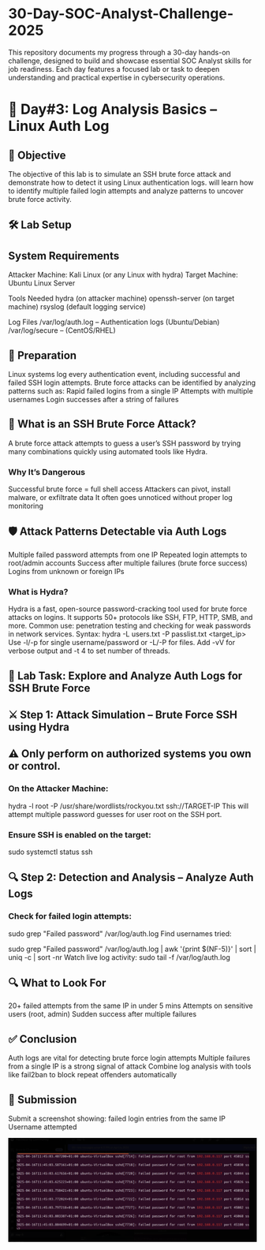 # 30-Day-SOC-Analyst-Challenge-2025
This repository documents my progress through a 30-day hands-on challenge, designed to build and showcase essential SOC Analyst skills for job readiness. Each day features a focused lab or task to deepen understanding and practical expertise in cybersecurity operations.

# 🚀 Day#3: Log Analysis Basics – Linux Auth Log



## 🎯 Objective

The objective of this lab is to simulate an SSH brute force attack and demonstrate how to detect it using Linux authentication logs. will learn how to identify multiple failed login attempts and analyze patterns to uncover brute force activity.

## 🛠️ Lab Setup

## System Requirements

Attacker Machine: Kali Linux (or any Linux with hydra)
Target Machine: Ubuntu Linux Server

Tools Needed
hydra (on attacker machine)
openssh-server (on target machine)
rsyslog (default logging service)

Log Files
/var/log/auth.log – Authentication logs (Ubuntu/Debian)
/var/log/secure – (CentOS/RHEL)

## 📘 Preparation
Linux systems log every authentication event, including successful and failed SSH login attempts. Brute force attacks can be identified by analyzing patterns such as:
Rapid failed logins from a single IP
Attempts with multiple usernames
Login successes after a string of failures


## 🧠 What is an SSH Brute Force Attack?
A brute force attack attempts to guess a user’s SSH password by trying many combinations quickly using automated tools like Hydra.

### Why It’s Dangerous
Successful brute force = full shell access
Attackers can pivot, install malware, or exfiltrate data
It often goes unnoticed without proper log monitoring

## 🛡️ Attack Patterns Detectable via Auth Logs
Multiple failed password attempts from one IP
Repeated login attempts to root/admin accounts
Success after multiple failures (brute force success)
Logins from unknown or foreign IPs

### What is Hydra?
Hydra is a fast, open-source password-cracking tool used for brute force attacks on logins.
It supports 50+ protocols like SSH, FTP, HTTP, SMB, and more.
Common use: penetration testing and checking for weak passwords in network services.
Syntax: hydra -L users.txt -P passlist.txt <target_ip> <protocol>
Use -l/-p for single username/password or -L/-P for files.
Add -vV for verbose output and -t 4 to set number of threads.


## 🧪 Lab Task: Explore and Analyze Auth Logs for SSH Brute Force

## ⚔️ Step 1: Attack Simulation – Brute Force SSH using Hydra

## ⚠️ Only perform on authorized systems you own or control.

### On the Attacker Machine:
hydra -l root -P /usr/share/wordlists/rockyou.txt ssh://TARGET-IP
This will attempt multiple password guesses for user root on the SSH port.

### Ensure SSH is enabled on the target:
sudo systemctl status ssh

## 🔍 Step 2: Detection and Analysis – Analyze Auth Logs

### Check for failed login attempts:
sudo grep "Failed password" /var/log/auth.log
Find usernames tried:

sudo grep "Failed password" /var/log/auth.log | awk '{print $(NF-5)}' | sort | uniq -c | sort -nr
Watch live log activity:
sudo tail -f /var/log/auth.log


## 🔍 What to Look For

20+ failed attempts from the same IP in under 5 mins
Attempts on sensitive users (root, admin)
Sudden success after multiple failures

## ✅ Conclusion

Auth logs are vital for detecting brute force login attempts
Multiple failures from a single IP is a strong signal of attack
Combine log analysis with tools like fail2ban to block repeat offenders automatically


## 📸 Submission
Submit a screenshot showing:
failed login entries from the same IP
Username attempted

![image alt](https://github.com/sachinpatil-soc/30-Day-SOC-Analyst-Challenge-2025/blob/f9af7c7789b91891ce0520c3667c9fac87ea54e2/Linux-Auth-Failed-log.png) 
